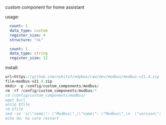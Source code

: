 custom component for home assistant 

usage:

```yaml
  count: 1
  data_type: custom
  register_size: 4
  structure: ">L"
```

```yaml
  count: 1
  data_type: string
  register_size: 12
```

install:

```js
url=https://github.com/nikito7/edpbox/raw/dev/modbus/modbus-v21.4.zip
file=modbus-v21.4.zip
mkdir -p /config/custom_components/modbus/
rm -rf /config/custom_components/modbus/*
cd /config/custom_components/modbus/
wget $url
unzip $file
rm $file
sed -ie 's/\"name\": \"Modbus\",/\"name\": \"Modbus\",\n  \"version\": \"21.4\",/g' manifest.json
echo do: ha core restart
```
